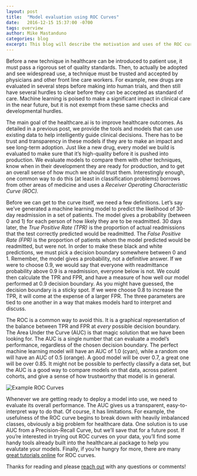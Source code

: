 ```yaml
---
layout: post
title:  "Model evaluation using ROC Curves"
date:   2016-12-15 15:37:00 -0700
tags: overview
author: Mike Mastanduno
categories: blog
excerpt: This blog will describe the motivation and uses of the ROC curve
---
```

Before a new technique in healthcare can be introduced to patient use, it must pass a rigorous set of quality standards. Then, to actually be adopted and see widespread use, a technique must be trusted and accepted by physicians and other front line care workers. For example, new drugs are evaluated in several steps before making into human trials, and then still have several hurdles to clear before they can be accepted as standard of care. Machine learning is poised to make a significant impact in clinical care in the near future, but it is not exempt from these same checks and developmental hurdles. 


The main goal of the healthcare.ai is to improve healthcare outcomes. As detailed in a previous post, we provide the tools and models that can use existing data to help intelligently guide clinical decisions. There has to be trust and transparency in these models if they are to make an impact and see long-term adoption. Just like a new drug, every model we build is evaluated to make sure that it’s high-quality before it is pushed into production. We evaluate models to compare them with other techniques, know when in their development they are ready for production, and to get an overall sense of how much we should trust them. Interestingly enough, one common way to do this (at least in classification problems) borrows from other areas of medicine and uses a *Receiver Operating Characteristic Curve (ROC).*


Before we can get to the curve itself, we need a few definitions. Let’s say we’ve generated a machine learning model to predict the likelihood of 30-day readmission in a set of patients. The model gives a probability (between 0 and 1) for each person of how likely they are to be readmitted. 30 days later, the *True Positive Rate (TPR)* is the proportion of actual readmissions that the test correctly predicted would be readmitted. The *False Positive Rate (FPR)* is the proportion of patients whom the model predicted would be readmitted, but were not. In order to make these black and white predictions, we must pick a decision boundary somewhere between 0 and 1. Remember, the model gives a probability, not a definitive answer. If we were to choose 0.9, we would say that everyone with readmittance probability above 0.9 is a readmission, everyone below is not. We could then calculate the TPR and FPR, and have a measure of how well our model performed at 0.9 decision boundary. As you might have guessed, the decision boundary is a sticky spot. If we were choose 0.8 to increase the TPR, it will come at the expense of a larger FPR. The three parameters are tied to one another in a way that makes models hard to interpret and discuss. 


 The ROC is a common way to avoid this. It is a graphical representation of the balance between TPR and FPR at *every* possible decision boundary. The Area Under the Curve (AUC) is that magic solution that we have been looking for. The AUC is a single number that can evaluate a model’s performance, regardless of the chosen decision boundary. The perfect machine learning model will have an AUC of 1.0 (cyan), while a random one will have an AUC of 0.5 (orange). A good model will be over 0.7, a great one will be over 0.85. It might not be possible to perfectly classify a data set, but the AUC is a good way to compare models on that data, across patient cohorts, and give a sense of how trustworthy that model is in general. 

![Example ROC Curves](/assets/AUCPost_ROCExample.png)

Whenever we are getting ready to deploy a model into use, we need to evaluate its overall performance. The AUC gives us a transparent, easy-to-interpret way to do that. Of course, it has limitations. For example, the usefulness of the ROC curve begins to break down with heavily imbalanced classes, obviously a big problem for healthcare data. One solution is to use AUC from a Precision-Recall Curve, but we’ll save that for a future post. If you’re interested in trying out ROC curves on your data, you’ll find some handy tools already built into the healthcare.ai package to help you evalutate your models. Finally, if you’re hungry for more, there are many [great tutorials online](https://classeval.wordpress.com/introduction/introduction-to-the-roc-receiver-operating-characteristics-plot/) for ROC curves. 


Thanks for reading and please [reach out](http://healthcare.ai/contact) with any questions or comments!
